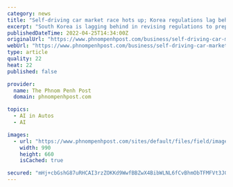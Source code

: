 ```yaml
---
category: news
title: "Self-driving car market race hots up; Korea regulations lag behind: report"
excerpt: "South Korea is lagging behind in revising regulations to prepare for the commercialisation of autonomous vehicles compared to other major countries such as the US, Germany and Japan, a Seoul-based think tank said on April 24."
publishedDateTime: 2022-04-25T14:34:00Z
originalUrl: "https://www.phnompenhpost.com/business/self-driving-car-market-race-hots-korea-regulations-lag-behind-report"
webUrl: "https://www.phnompenhpost.com/business/self-driving-car-market-race-hots-korea-regulations-lag-behind-report"
type: article
quality: 22
heat: 22
published: false

provider:
  name: The Phnom Penh Post
  domain: phnompenhpost.com

topics:
  - AI in Autos
  - AI

images:
  - url: "https://www.phnompenhpost.com/sites/default/files/field/image/south_korea_has_yet_to_revise_regulations_so_that_level_three_automated_cars_can_be_driven_commercially._currently_level_three_cars_can_only_be_test-driven._yonhap_news_agency.jpg"
    width: 990
    height: 660
    isCached: true

secured: "mHj+cbGshG87uRHCAI3rzZOKKd9WwfBBZwX4BibWLNL6fCvBhmObTFMFVt3JGKsEFNQyhabAH3GrgwddUwLRmP0QOSzkhYsU5Q/s+LqCiFSofRP7buAYW6LzMVjBDLAJOB1VV7rXwm8CAZPVKqec1r4+/LsGgDbkmTdTkLT0l4L/fQNx/Ko9IGzHamAeX+pAe9lXUDw3qgltiSQe24T5FUcqy+iNU8x1L+zZ8nRf/lg090r6EQPQPH/U75KBmDoHtYqhojGMGE7NCFzmuQPCzmBhxIPzNBhUPJdlEy7ypLOHfxi4dbSOrXeNeg09z4Cx4p4uHEzv/kYlrBIDVAcdXKOXufMx0hU8HK4gk7f4XLU=;dv3rP7rvVUP3KbQ33appbw=="
---
```


